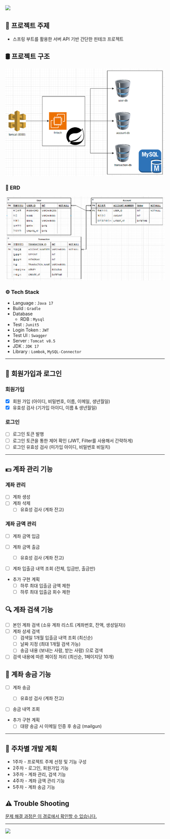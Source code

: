 <img src="https://capsule-render.vercel.app/api?type=waving&color=auto&height=150&section=header" />

## 📝 프로젝트 주제

- 스프링 부트를 활용한 서버 API 기반 간단한 핀테크 프로젝트

## 🛢 프로젝트 구조

![DIAGRAM](doc/img/diagram.png)

### 🔗 ERD

![ERD](doc/img/erd.png)

### ⚙ Tech Stack

- Language : `Java 17`
- Build : `Gradle`
- Database
  - RDB : `Mysql`
- Test : `Junit5`
- Login Token : `JWT`
- Test UI : `Swagger`
- Server : `Tomcat v8.5`
- JDK : `JDK 17`
- Library : `Lombok`, `MySQL-Connector`

---

## 👦 회원가입과 로그인

### 회원가입

- [x] 회원 가입 (아이디, 비밀번호, 이름, 이메일, 생년월일)
- [x] 유효성 검사 (기가입 아이디, 이름 & 생년월일)

### 로그인

- [ ] 로그인 토큰 발행
- [ ] 로그인 토큰을 통한 제어 확인 (JWT, Filter를 사용해서 간략하게)
- [ ] 로그인 유효성 검사 (미가입 아이디, 비밀번호 비일치)

---

## 💵 계좌 관리 기능

### 계좌 관리

- [ ] 계좌 생성
- [ ] 계좌 삭제
  - [ ] 유효성 검사 (계좌 잔고)

### 계좌 금액 관리

- [ ] 계좌 금액 입금
- [ ] 계좌 금액 출금
  - [ ] 유효성 검사 (계좌 잔고)
- [ ] 계좌 입출금 내역 조회 (전체, 입금만, 출금만)


- 추가 구현 계획
  - [ ] 하루 최대 입출금 금액 제한
  - [ ] 하루 최대 입출금 회수 제한

## 🔍 계좌 검색 기능

- [ ] 본인 계좌 검색 (소유 계좌 리스트 (계좌번호, 잔액, 생성일자))
- [ ] 계좌 상세 검색
  - [ ] 검색일 1개월 입출금 내역 조회 (최신순)
  - [ ] 날짜 지정 (최대 1개월 검색 가능)
  - [ ] 송금 내용 (보내는 사람, 받는 사람) 으로 검색
- [ ] 검색 내용에 따른 페이징 처리 (최신순, 1페이지당 10개)

## 💸 계좌 송금 기능

- [ ] 계좌 송금
  - [ ] 유효성 검사 (계좌 잔고)
- [ ] 송금 내역 조회


- 추가 구현 계획
  - [ ] 대량 송금 시 이메일 인증 후 송금 (mailgun)

---

## 📅 주차별 개발 계획

- 1주차 - 프로젝트 주제 선정 및 기능 구성
- 2주차 - 로그인, 회원가입 기능
- 3주차 - 계좌 관리, 검색 기능
- 4주차 - 계좌 금액 관리 기능
- 5주차 - 계좌 송금 기능

## ⚠ Trouble Shooting

[문제 해결 과정은 이 경로에서 확인할 수 있습니다.](doc/TROUBLE_SHOOTING.md)

---

<img src="https://capsule-render.vercel.app/api?type=waving&color=auto&height=150&section=footer" />
